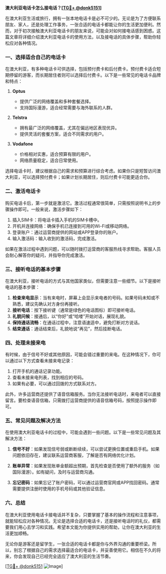 **澳大利亚电话卡怎么接电话？[[TG💪+ @donk5151](https://t.me/s/donk5151)]**

在澳大利亚生活或旅行，拥有一张本地电话卡是必不可少的。无论是为了方便联系朋友、家人，还是处理工作事务，一张合适的电话卡都能让你的生活更加便利。然而，对于初次接触澳大利亚电话卡的朋友来说，可能会对如何接电话感到困惑。这篇文章将详细介绍澳大利亚电话卡的使用方法，以及接电话的具体步骤，帮助你轻松应对各种情况。

### 一、选择适合自己的电话卡

在澳大利亚，有多种电话卡可供选择，包括预付费卡和后付费卡。预付费卡适合短期停留的游客，而长期居住者则可以选择后付费卡。以下是一些常见的电话卡品牌和特点：

1. **Optus**
   - 提供广泛的网络覆盖和多种套餐选择。
   - 支持国际漫游，适合经常需要与海外联系的人群。

2. **Telstra**
   - 拥有最广泛的网络覆盖，尤其在偏远地区表现优异。
   - 提供灵活的套餐方案，适合不同需求的用户。

3. **Vodafone**
   - 价格相对实惠，适合预算有限的用户。
   - 网络质量稳定，适合日常使用。

选择电话卡时，建议根据自己的需求和预算进行综合考虑。如果你只是短暂访问澳大利亚，可以选择预付费卡；如果计划长期居住，则后付费卡可能更适合你。

### 二、激活电话卡

购买电话卡后，第一步就是激活它。激活过程通常很简单，只需按照说明书上的步骤操作即可。一般来说，激活步骤如下：

1. 插入SIM卡：将电话卡插入手机的SIM卡槽中。
2. 开机并连接网络：确保手机已连接到可用的Wi-Fi或移动网络。
3. 登录账户：通过运营商提供的网站或APP登录你的账户。
4. 输入激活码：输入收到的激活码，完成激活。

如果在激活过程中遇到问题，可以随时拨打运营商的客服热线寻求帮助。客服人员会耐心解答你的疑问，并指导你完成激活。

### 三、接听电话的基本步骤

在澳大利亚，接听电话的方式与其他国家类似，但需要注意一些细节。以下是接听电话的基本步骤：

1. **检查来电显示**：当有来电时，屏幕上会显示来电者的号码。如果号码未知或不熟悉，建议先确认对方身份再接听。
2. **接听电话**：按下接听键（通常是绿色的电话图标）即可接听电话。
3. **礼貌问候**：接通后，以“你好”或“哈喽”开始对话，展现礼貌。
4. **保持通话流畅**：在通话过程中，注意语速适中，避免打断对方说话。
5. **结束通话**：通话结束后，礼貌地说“再见”，然后挂断电话。

### 四、处理未接来电

有时候，由于信号不好或其他原因，可能会错过重要的来电。在这种情况下，你可以通过以下方式查看未接来电记录：

1. 打开手机的通话记录功能。
2. 查看未接来电列表，找到相应的号码。
3. 如果有必要，可以通过回拨的方式联系对方。

此外，许多运营商还提供了语音信箱服务。当你无法接听电话时，来电者可以直接留言。要检查语音信箱，只需拨打运营商提供的语音信箱号码，按照提示操作即可。

### 五、常见问题及解决方法

在使用澳大利亚电话卡的过程中，可能会遇到一些问题。以下是一些常见问题及其解决方法：

1. **信号不好**：如果发现信号弱或断断续续，可以尝试更换位置或重启手机。如果问题依旧存在，建议联系运营商客服，了解是否有网络优化计划。
   
2. **账单异常**：如果发现账单金额超出预期，首先检查是否使用了额外的服务（如国际漫游）。如有疑问，及时与运营商沟通。

3. **忘记密码**：如果忘记了账户密码，可以通过运营商官网或APP找回密码。通常需要提供注册时使用的手机号码或其他验证信息。

### 六、总结

在澳大利亚使用电话卡接电话并不复杂，只要掌握了基本的操作流程和注意事项，就能轻松应对各种情况。无论是选择合适的电话卡，还是接听电话时的礼仪，都需要我们用心去学习和实践。希望本文能为你提供实用的帮助，让你在澳大利亚的生活更加顺畅。

无论你是游客还是留学生，一张合适的电话卡都是你与外界沟通的重要桥梁。所以，别忘了根据自己的需求选择最适合的电话卡，并妥善使用它。相信在不久的将来，你会发现自己已经完全适应了澳大利亚的生活节奏。

[[TG💪+ @donk5151](https://t.me/s/donk5151) ![Image](https://i.postimg.cc/rwNCRYN7/Snipaste-2025-04-30-17-27-05.png)]